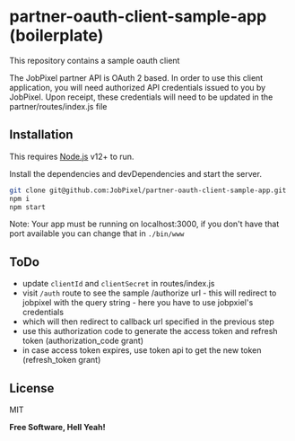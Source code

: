  # partner-oauth-client-sample-app (boilerplate)
This repository contains a sample oauth client

The JobPixel partner API is OAuth 2 based.  In order to use this client application, you will need authorized API credentials issued to you by JobPixel.  Upon receipt, these credentials will need to be updated in the partner/routes/index.js file

## Installation

This requires [Node.js](https://nodejs.org/) v12+ to run.

Install the dependencies and devDependencies and start the server.

```sh
git clone git@github.com:JobPixel/partner-oauth-client-sample-app.git
npm i
npm start
```

Note: Your app must be running on localhost:3000, if you don't have that port available you can change that in `./bin/www`

## ToDo

- update `clientId` and `clientSecret` in routes/index.js
- visit `/auth` route to see the sample /authorize url -  this will redirect to jobpixel with the query string - here you have to use jobpxiel's credentials
- which will then redirect to callback url specified in the previous step
- use this authorization code to generate the access token and refresh token (authorization_code grant)
- in case access token expires, use token api to get the new token (refresh_token grant)

## License

MIT

**Free Software, Hell Yeah!**
